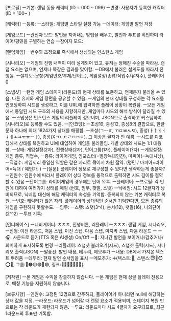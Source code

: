 [프로필]
ㅡ기본: 랜덤 동물 캐릭터 (ID = 000 ~ 099)
ㅡ변경: 사용자가 등록한 캐릭터 (ID = 100~ )

[캐릭터]
ㅡ등록: 
ㅡ스타일: 게임별 스타일 설정 가능
ㅡ데이터: 게임별 발언 저장

[게임모드]
ㅡ관전자 모드: 발언을 지어내는 방법을 배우고, 발언과 투표를 확인하며 라이어/평민을 구별하는 연습
ㅡ참여자 모드: 

[랜덤게임]
ㅡ변수의 조정으로 즉석에서 생성되는 인스턴스 게임

[시나리오]
ㅡ게임의 진행 내역이 미리 설계되어 있고, 유저는 정해진 수순을 따라감. 랜덤 요소는 없으며, 언제나 똑같은 결과를 맞이함.
ㅡDB에서 불러온 설계도를 따라서 진행됨.
ㅡ설계도: 문항(게임번호/부제/난이도), 게임설정(종류/직업수/유저수), 플레이어()

[스냅샷]
ㅡ랜덤 게임 스테이지(라운드)의 현재 상태를 보존하고, 언제든지 불러올 수 있음. 다른 유저와 게임 장면을 공유할 수 있음.
ㅡ게임의 현재 상태를 구성하는 각 요소를 인코딩하여 시드를 생성하고, 이를 URL에 입력하면 플레이 상황이 복원됨.
ㅡ모든 게임에서 통일된 시드 구조의 사용을 지향하지만, 게임마다 시드의 해석 방식이 달라질 수 있음.
ㅡ스냅샷은 인스턴스 게임의 리플레이 정보이며, JSON으로 출력하고 커스텀하여 [시나리오]로 등록할 수도 있음.
ㅡ[인코딩]:
	ㅡ초성19, 중성12, 종성8의 결합으로, 한글 문자 하나에 최대 1824가지 상태를 매핑함.
	ㅡ초성(ㄱ--ㅎ, ㄲㄸㅃㅆㅉ), 중성(ㅏㅑㅐㅓㅕㅔㅗㅛㅜㅠㅡㅣ), 종성(Xㄱㄴㄷㄹㅁㅂㅇ). 그 이상은 글자가 안 예쁨.
	ㅡ시드를 디코딩해서 상태를 복원하고 UI에 대입하여 게임을 불러들임. 개별 상태와 시드는 1:1 대응함.
ㅡ상태: 게임설정(2자), 진행상태(2자), 단어그룹(1자), 플레이어(?자)
ㅡ게임설정: 게임 종류, 직업수, 
	ㅡ종류: 라이어게임, 임포스터(=별장늑대인간), 마피아(=늑대사냥), 
	ㅡ직업수: 게임끼리 동일한 역할은 같은 자리로 묶어서 차원 절약. (평민 / 마피아=라이어=늑대 / 예언가..)
		ㅡ[질문]: 플레이어 정보로 재구성할 수 있다면 생략하는게 좋을까? 
	ㅡ인원수: 인원수에 따라서 플레이어 상태 정보를 동적으로 출력하면 시드 길이를 절약할 수 있음
ㅡ단어그룹: 라이어게임의 경우에는 단어 목록.
ㅡ플레이어:
	ㅡ프로필: 각 인원에 대하여 여러가지 상태를 매핑 (번호, 임무, 팻말, 스탯)
		ㅡ닉네임: 시드 12글자가 낭비되므로, 닉네임 대신에 해당 캐릭터의 속성을 기억함. 중복되지 않는 기본 캐릭터로 복원.
		ㅡ번호: 캐릭터가 앉은 자리. 플레이어의 상대적인 순서만 기억한다면, 모든 종류의 게임을 구현하지 못할수도.
		ㅡ임무: 
		ㅡ스탯: 스탯(3^4), 순서(12), 팻말(16), 나의단어(2^12)
	ㅡ투표 기록:

[인터페이스]
ㅡ네비게이터: ㅈㅈㅈ, 진행버튼, 리플레이
	ㅡㅈㅈㅈ: 랜덤 게임, 시나리오, 
	ㅡ진행: 이전 라운드, 처음 스텝, 이전 스텝, 다음 스텝, 마지막 스텝, 다음 라운드
		ㅡ
		ㅡ🎧: 사운드로 듣기(TTS 혹은 AI생성) On/Off 
		ㅡ👀: 지나간 발언을 보이거나/감추거나/희미하게 표시하도록 변경
	ㅡ리플레이: 스냅샷 불러오기(시드), 스냅샷 출력(시드), 시나리오 출력(JSON)
ㅡ말풍선: 발언 내용, 테두리, 메모추가
	ㅡ내용: DB에서 가져온 텍스트 뿌려줌
	ㅡ테두리: 현재 발언 순서임을 표시
	ㅡ메모추가: ➕{텍스트:📝, 스탠스:😇🤔😈⭕❌, 그룹:🔴🟠🟡🟢🔵🟣, 링크:💑👭👯‍♂️👩‍👩‍👦}

[저작권]
ㅡ본 게임은 수익을 창출하지 않습니다.
ㅡ본 게임은 현재 싱글 플레이 전용으로, 매칭 기능을 지원하지 않습니다.

[보류사항]
ㅡ인원수: 고정된 12명으로 간주하되, 플레이어가 아니라면 null에 해당하는 상태 값을 지정.
ㅡ라운드: 라운드가 넘어갈 때 랜덤 요소가 적용되며, 스테이지 복원 만으로는 각 라운드가 재현되지 않음.
ㅡ투표: 라운드마다 시드 4글자가 요구되므로, 최근 1라운드의 투표만 기록함.
